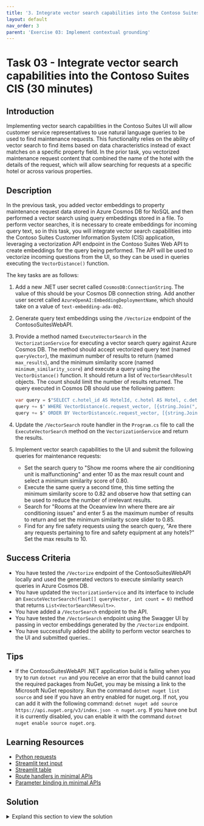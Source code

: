 ```yaml
---
title: '3. Integrate vector search capabilities into the Contoso Suites CIS'
layout: default
nav_order: 3
parent: 'Exercise 03: Implement contextual grounding'
---
```


# Task 03 - Integrate vector search capabilities into the Contoso Suites CIS (30 minutes)

## Introduction

Implementing vector search capabilities in the Contoso Suites UI will allow customer service representatives to use natural language queries to be used to find maintenance requests. This functionality relies on the ability of vector search to find items based on data characteristics instead of exact matches on a specific property field. In the prior task, you vectorized maintenance request content that combined the name of the hotel with the details of the request, which will allow searching for requests at a specific hotel or across various properties.

## Description

In the previous task, you added vector embeddings to property maintenance request data stored in Azure Cosmos DB for NoSQL and then performed a vector search using query embeddings stored in a file. To perform vector searches, it is necessary to create embeddings for incoming query text, so in this task, you will integrate vector search capabilities into the Contoso Suites Customer Information System (CIS) application, leveraging a vectorization API endpoint in the Contoso Suites Web API to create embeddings for the query being performed. The API will be used to vectorize incoming questions from the UI, so they can be used in queries executing the `VectorDistance()` function.

The key tasks are as follows:

1. Add a new .NET user secret called `CosmosDB:ConnectionString`. The value of this should be your Cosmos DB connection string. Add another user secret called `AzureOpenAI:EmbeddingDeploymentName`, which should take on a value of `text-embedding-ada-002`.
2. Generate query text embeddings using the `/Vectorize` endpoint of the ContosoSuitesWebAPI.
3. Provide a method named `ExecuteVectorSearch` in the `VectorizationService` for executing a vector search query against Azure Cosmos DB. The method should accept vectorized query text (named `queryVector`), the maximum number of results to return (named `max_results`), and the minimum similarity score (named `minimum_similarity_score`) and execute a query using the `VectorDistance()` function. It should return a list of `VectorSearchResult` objects. The count should limit the number of results returned. The query executed in Cosmos DB should use the following pattern:

    ```csharp
    var query = $"SELECT c.hotel_id AS HotelId, c.hotel AS Hotel, c.details AS Details, c.source AS Source, VectorDistance(c.request_vector, [{string.Join(",", queryVector)}]) AS SimilarityScore FROM c";
    query += $" WHERE VectorDistance(c.request_vector, [{string.Join(",", queryVector)}]) > {minimum_similarity_score}";
    query += $" ORDER BY VectorDistance(c.request_vector, [{string.Join(",", queryVector)}])";
    ```

4. Update the `/VectorSearch` route handler in the `Program.cs` file to call the `ExecuteVectorSearch` method on the `VectorizationService` and return the results.
5. Implement vector search capabilities to the UI and submit the following queries for maintenance requests:
    - Set the search query to "Show me rooms where the air conditioning unit is malfunctioning" and enter 10 as the max result count and select a minimum similarity score of 0.80.
    - Execute the same query a second time, this time setting the minimum similarity score to 0.82 and observe how that setting can be used to reduce the number of irrelevant results.
    - Search for "Rooms at the Oceanview Inn where there are air conditioning issues" and enter 5 as the maximum number of results to return and set the minimum similarity score slider to 0.85.
    - Find for any fire safety requests using the search query, "Are there any requests pertaining to fire and safety equipment at any hotels?" Set the max results to 10.

## Success Criteria

- You have tested the `/Vectorize` endpoint of the ContosoSuitesWebAPI locally and used the generated vectors to execute similarity search queries in Azure Cosmos DB.
- You have updated the `VectorizationService` and its interface to include an `ExecuteVectorSearch(float[] queryVector, int count = 0)` method that returns `List<VectorSearchResult>>`.
- You have added a `/VectorSearch` endpoint to the API.
- You have tested the `/VectorSearch` endpoint using the Swagger UI by passing in vector embeddings generated by the `/Vectorize` endpoint.
- You have successfully added the ability to perform vector searches to the UI and submitted queries..

## Tips

- If the ContosoSuitesWebAPI .NET application build is failing when you try to run `dotnet run` and you receive an error that the build cannot load the required packages from NuGet, you may be missing a link to the Microsoft NuGet repository. Run the command `dotnet nuget list source` and see if you have an entry enabled for nuget.org. If not, you can add it with the following command: `dotnet nuget add source https://api.nuget.org/v3/index.json -n nuget.org`. If you have one but it is currently disabled, you can enable it with the command `dotnet nuget enable source nuget.org`.

## Learning Resources

- [Python requests](https://requests.readthedocs.io/en/latest/user/quickstart/#make-a-request)
- [Streamlit text input](https://docs.streamlit.io/develop/api-reference/widgets/st.text_input)
- [Streamlit table](https://docs.streamlit.io/develop/api-reference/data/st.table)
- [Route handlers in minimal APIs](https://learn.microsoft.com/aspnet/core/fundamentals/minimal-apis/route-handlers?view=aspnetcore-8.0)
- [Parameter binding in minimal APIs](https://learn.microsoft.com/aspnet/core/fundamentals/minimal-apis/parameter-binding?view=aspnetcore-8.0)

## Solution

<details markdown="block">
<summary>Expland this section to view the solution</summary>

- To add the user secrets, run the following command:

  ```sh
  dotnet user-secrets set "CosmosDB:ConnectionString" "{YOUR_CONNECTION_STRING}"
  dotnet user-secrets set "CosmosDB:DatabaseName" "ContosoSuites"
  dotnet user-secrets set "CosmosDB:MaintenanceRequestsContainerName" "MaintenanceRequests"
  dotnet user-secrets set "AzureOpenAI:EmbeddingDeploymentName" "text-embedding-ada-002"
  ```

- The steps to generate vector embeddings for query text using the ContosoSuitesWebAPI's `/Vectorize` endpoint are as follows:
  - In Visual Studio Code, open a new terminal window and change the directory to `src\ContotoSuitesWebAPI`.
  - At the terminal prompt, enter the following command to run the API locally:

    ```bash
    dotnet run
    ```

  - Once the API has started, as indicated by output in the terminal stating `Now listening on: http://localhost:5292`, open a web browser and navigate to the [Swagger UI page for the API](http://localhost:5292/swagger/).

    {: .note }
    > If you are using a GitHub Codespaces instance, open the website in a browser and navigate to the **/swagger** URL.

  - On the Swagger UI page, expand the `/Vectorize` endpoint block.

    ![The Swagger UI page is displayed with the expand button for the Vectorize endpoint highlighted.](../../media/Solution/0303-web-api-swagger-ui.png)

  - Within the `/Vectorize` block, select **Try it out**.

    ![The try it out button is highlighted for the Vectorize endpoint.](../../media/Solution/0303-web-api-swagger-vectorize-try-it-out.png)

  - Enter the query "rooms where the air conditioning is not working" into the **text** box, then select **Execute**.

    ![In the Vectorize block, the text block is highlighted with the query text above entered and the execute button is highlighted.](../../media/Solution/0303-web-api-swagger-vectorize-execute.png)

  - Observe the **Response body** returned. The response contains an array of floating point values representing the query text. This array contains 1536 dimensions.
  - Copy the entire response body, include the opening and closing square brackets.

    ![The Response body block for the vectorization request is highlighted.](../../media/Solution/0303-web-api-swagger-vectorize-response-body.png)

  - In the [Azure portal](https://portal.azure.com), navigate to your Cosmos DB resource and select **Data Explorer** in the left-hand menu.
  - In the Data Explorer, expand the **ContosoSuites** database and the **MaintenanceRequests** container, then select **Items**.
  - On the toolbar, select **New SQL Query**.
  - In the new query window, paste in the following query:

    ```sql
    SELECT c.hotel, c.details, VectorDistance(c.request_vector, <QUERY_VECTOR>) AS SimilarityScore
    FROM c
    ```

  - Replace the `<QUERY_VECTOR>` token in the query with the vector output you copied from the API response body.
  - Select **Execute Query** on the toolbar and observe the output in the **Results** panel.
  - In Visual Studio Code, stop the API project by selecting the teminal window where it is runnig and pressing CTRL+C.

- To provide a method in the `VectorizationService` and an API endpoint for executing a vector search query against Azure Cosmos DB:
  - In Visual Studio Code, open the `IVectorizationService.cs` file in the `src\ContosoSuitesWebAPI` folder and complete `Exercise 3 Task 3 TODO #1` by uncommenting the interface definition for the `ExecuteVectorSearch` method.
  - Next, open the `VectorizationService.cs` file in the `src\ContosoSuitesWebAPI` folder and complete `Exercise 3 Task 3 TODO #2` by uncommenting the method definition for the `ExecuteVectorSearch` method.

- To complete the code for the exposing `/VectorSearch` endpoint on the API:
  - Open the `Program.cs` file in the `src\ContosoSuitesWebAPI` folder, locate the `app.MapPost("/VectorSearch"...)` route handler, and complete `Exercise 3 Task 3 TODO #3` by writing code to call the `ExecuteVectorSearch` method on the `VectorizationService` and returning the results. The body of the route handler should contain the following or similar code:

    ```csharp
    var results = await vectorizationService.ExecuteVectorSearch(queryVector, max_results, minimum_similarity_score);
    return results;
    ```

  - Return to the the terminal prompt and enter the following command again to start the API locally:

    ```bash
    dotnet run
    ```

  - Once the API has started, test the `/VectorSearch` endpoint by opening a web browser and navigating to the [Swagger UI page for the API](http://localhost:5292/swagger/).
  - On the Swagger UI page, use the `/Vectorize` endpoint to generate embeddings for the query text "rooms where the air conditioning is not working", as you did previously.
  - Copy the entire response body, include the opening and closing square brackets.
  - Expand the `/VectorSearch` endpoint block and select **Try it out**.
  - Enter "5" into the `max_results` parameter box.
  - Enter "0.5" into the `minimum_similarity_score` parameter box.
  - Paste the vector embeddings you copied from the output of the `/Vectorize` endpoint into the `Request body` block, and select **Execute**.

    ![The inputs into the max_results, minimum_similarity_score, and request body boxes are highlighted in the VectorSearch block, and the Execute button is highlighted.](../../media/Solution/0303-web-api-swagger-vector-search-execute.png)

  - Ensure the response body contains a collection of `VectorSearchResult` objects. The output should look similar to the following:

    ```json
    [
      {
        "hotelId": 13,
        "hotel": "Seaside Luxury Resort",
        "details": "Guest in room 220 reported that the air conditioning is not cooling properly.",
        "source": "customer",
        "similarityScore": 0.8718685
      },
      {
        "hotelId": 1,
        "hotel": "Oceanview Inn",
        "details": "The air conditioning (A/C) unit in room 105 is malfunctioning and making a loud noise. This needs maintenance attention.",
        "source": "staff",
        "similarityScore": 0.8505241
      },
      {
        "hotelId": 1,
        "hotel": "Oceanview Inn",
        "details": "The air conditioning (A/C) unit in room 227 is malfunctioning and making a loud noise. Customer will be out of the room between 5:00 and 8:30 PM this evening. This needs immediate maintenance attention. If the issue cannot be resolved, we will need to move the customer to a new room.",
        "source": "customer",
        "similarityScore": 0.8503952
      },
      {
        "hotelId": 13,
        "hotel": "Seaside Luxury Resort",
        "details": "Reported issue with the thermostat in room 110. Maintenance needs to check the HVAC system.",
        "source": "staff",
        "similarityScore": 0.8419426
      },
      {
        "hotelId": 1,
        "hotel": "Oceanview Inn",
        "details": "Reported issue with the thermostat in room 210. Maintenance needs to check the HVAC system.",
        "source": "staff",
        "similarityScore": 0.8410596
      }
    ]
    ```

  - Leave the Web API running for the next step.

- To add vector search capabilities to the UI, open the file `src\ContosoSuitesDashboard\pages\3_Vector_Search.py`. The code will run as-is, but will not have knowledge of how to vectorize query text or perform vector searches. The support vector search capabilities, make the following changes to the Python script.
  - In the `if query:` block of the Submit button code in the `main()` function:
    - Vectorize the search query text by completing `Exercise 3 Task 3 TODO #4`. Send the search query text to the `handle_query_vectorization()` method and set the results to a variable.
    - Perform a vector search by completing `Exercise 3 Task 3 TODO #5`. Pass the vectorized search query, along with the desired number of results to the `handle_vector_search()` function.
    - Display the results in a table by completing `Exercise 3 Task 3 TODO #6`. Use the `st.table()` method and provide the JSON value from the search results.
    - The completed code for the `if st.button("Submit")` block should look like the following:

      ```python
      if st.button("Submit"):
        with st.spinner("Performing vector search..."):
            if query:
                # Vectorize the query text.
                # Exercise 3 Task 3 TODO #4: Get the vectorized query text by calling handle_query_vectorization.
                query_vector = handle_query_vectorization(query)
                # Perform the vector search.
                # Exercise 3 Task 3 TODO #5: Get the vector search results by calling handle_vector_search.
                vector_search_results = handle_vector_search(query_vector, max_results, minimum_similarity_score)
                # Display the results.
                st.write("## Results")
                # Exercise 3 Task 3 TODO #6: Display the results as a table.
                st.table(vector_search_results.json())
            else:
                st.warning("Please enter a query.")
      ```

      {: .note }
      > Python code is sensitive to indentation and formatting, so pay close attention to indentation if you are copying and pasting the above code into the `3_Vector_Search.py` file.

  - Test your completed code by opening a new terminal window in Visual Studio Code, navigating to the `src\ContosoSuitesDashboard` folder, and running the following command to start the Streamlit dashboard:

    ```bash
    python -m streamlit run Index.py
    ```

- Navigate to the **Vector Search** page using the left-hand menu in the browser windows that opens, and then submit the following queries for maintenance requests and observe the results:
  - Set the search query to "Show me rooms where the air conditioning unit is malfunctioning" and enter 10 as the max result count and select a minimum similarity score of 0.80.
  - Execute the same query a second time, this time setting the minimum similarity score to 0.82 and observe how that setting can be used to reduce the number of irrelevant results.
  - Search for "Rooms at the Oceanview Inn where there are air conditioning issues" and enter 5 as the maximum number of results to return and set the minimum similarity score slider to 0.85.
  - Find for any fire safety requests using the search query, "Are there any requests pertaining to fire and safety equipment at any hotels?" Set the max results to 10.

</details>
